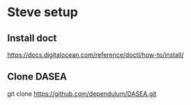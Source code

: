 # Steve setup

## Install doct

https://docs.digitalocean.com/reference/doctl/how-to/install/

## Clone DASEA

git clone https://github.com/dependulum/DASEA.git
